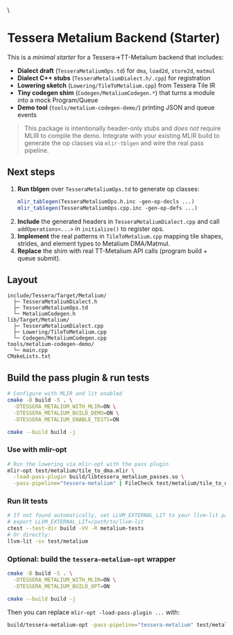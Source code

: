 \
# Tessera Metalium Backend (Starter)

This is a *minimal starter* for a Tessera→TT-Metalium backend that includes:

- **Dialect draft** (`TesseraMetaliumOps.td`) for `dma`, `load2d`, `store2d`, `matmul`
- **Dialect C++ stubs** (`TesseraMetaliumDialect.h/.cpp`) for registration
- **Lowering sketch** (`Lowering/TileToMetalium.cpp`) from Tessera Tile IR
- **Tiny codegen shim** (`Codegen/MetaliumCodegen.*`) that turns a module into a mock Program/Queue
- **Demo tool** (`tools/metalium-codegen-demo/`) printing JSON and queue events

> This package is intentionally header-only stubs and *does not* require MLIR
> to compile the demo. Integrate with your existing MLIR build to generate the
> op classes via `mlir-tblgen` and wire the real pass pipeline.

## Next steps

1. **Run tblgen** over `TesseraMetaliumOps.td` to generate op classes:
   ```cmake
   mlir_tablegen(TesseraMetaliumOps.h.inc -gen-op-decls ...)
   mlir_tablegen(TesseraMetaliumOps.cpp.inc -gen-op-defs ...)
   ```
2. **Include** the generated headers in `TesseraMetaliumDialect.cpp` and
   call `addOperations<...>` in `initialize()` to register ops.
3. **Implement** the real patterns in `TileToMetalium.cpp` mapping tile shapes,
   strides, and element types to Metalium DMA/Matmul.
4. **Replace** the shim with real TT-Metalium API calls (program build + queue submit).

## Layout

```
include/Tessera/Target/Metalium/
  ├─ TesseraMetaliumDialect.h
  ├─ TesseraMetaliumOps.td
  └─ MetaliumCodegen.h
lib/Target/Metalium/
  ├─ TesseraMetaliumDialect.cpp
  ├─ Lowering/TileToMetalium.cpp
  └─ Codegen/MetaliumCodegen.cpp
tools/metalium-codegen-demo/
  └─ main.cpp
CMakeLists.txt
```


## Build the pass plugin & run tests

```bash
# Configure with MLIR and lit enabled
cmake -B build -S . \
  -DTESSERA_METALIUM_WITH_MLIR=ON \
  -DTESSERA_METALIUM_BUILD_DEMO=ON \
  -DTESSERA_METALIUM_ENABLE_TESTS=ON

cmake --build build -j
```

### Use with mlir-opt
```bash
# Run the lowering via mlir-opt with the pass plugin
mlir-opt test/metalium/tile_to_dma.mlir \
  -load-pass-plugin build/libtessera_metalium_passes.so \
  -pass-pipeline="tessera-metalium" | FileCheck test/metalium/tile_to_dma.mlir
```

### Run lit tests
```bash
# If not found automatically, set LLVM_EXTERNAL_LIT to your llvm-lit path
# export LLVM_EXTERNAL_LIT=/path/to/llvm-lit
ctest --test-dir build -VV -R metalium-tests
# Or directly:
llvm-lit -sv test/metalium
```


### Optional: build the `tessera-metalium-opt` wrapper
```bash
cmake -B build -S . \
  -DTESSERA_METALIUM_WITH_MLIR=ON \
  -DTESSERA_METALIUM_BUILD_OPT=ON

cmake --build build -j
```

Then you can replace `mlir-opt -load-pass-plugin ...` with:
```bash
build/tessera-metalium-opt -pass-pipeline="tessera-metalium" test/metalium/tile_to_dma.mlir | FileCheck test/metalium/tile_to_dma.mlir
```
